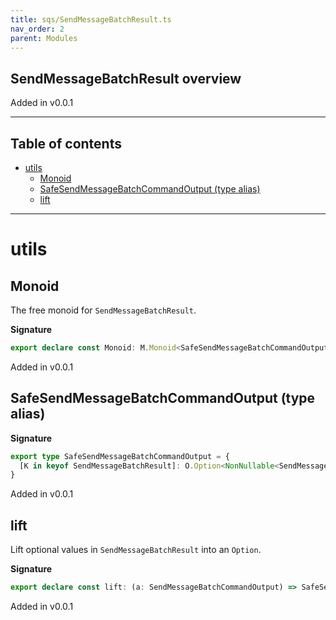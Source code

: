 ```yaml
---
title: sqs/SendMessageBatchResult.ts
nav_order: 2
parent: Modules
---
```


## SendMessageBatchResult overview

Added in v0.0.1

---

<h2 class="text-delta">Table of contents</h2>

- [utils](#utils)
  - [Monoid](#monoid)
  - [SafeSendMessageBatchCommandOutput (type alias)](#safesendmessagebatchcommandoutput-type-alias)
  - [lift](#lift)

---

# utils

## Monoid

The free monoid for `SendMessageBatchResult`.

**Signature**

```ts
export declare const Monoid: M.Monoid<SafeSendMessageBatchCommandOutput>
```

Added in v0.0.1

## SafeSendMessageBatchCommandOutput (type alias)

**Signature**

```ts
export type SafeSendMessageBatchCommandOutput = {
  [K in keyof SendMessageBatchResult]: O.Option<NonNullable<SendMessageBatchResult[K]>>
}
```

Added in v0.0.1

## lift

Lift optional values in `SendMessageBatchResult` into an `Option`.

**Signature**

```ts
export declare const lift: (a: SendMessageBatchCommandOutput) => SafeSendMessageBatchCommandOutput
```

Added in v0.0.1
